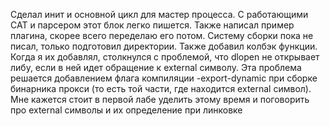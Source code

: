 Сделал инит и основной цикл для мастер процесса. С работающими CAT и парсером этот блок легко пишется.
Также написал пример плагина, скорее всего переделаю его потом. Систему сборки
пока не писал, только подготовил директории. Также добавил колбэк функции. Когда я их добавлял,
столкнулся с проблемой, что dlopen не открывает либу, если в ней идет обращение к external символу.
Эта проблема решается добавлением флага компиляции -export-dynamic при сборке бинарника прокси
(то есть той части, где находится external символ). Мне кажется стоит в первой лабе уделить этому
время и поговорить про external символы и их определение при линковке  